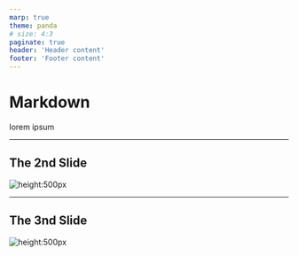 ```yaml
---
marp: true
theme: panda
# size: 4:3
paginate: true
header: 'Header content'
footer: 'Footer content'
---
```


# Markdown

lorem ipsum

---

## The 2nd Slide

![height:500px](assets/nutshell-mock-2023-11-11-1630.svg)

---

## The 3nd Slide

![height:500px](assets/nutshell-mock-2023-11-11-1845.svg)
